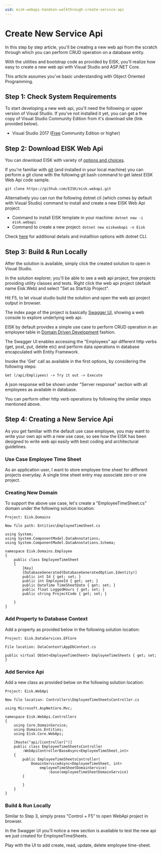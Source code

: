 ```yaml
---
uid: eisk-webapi-handson-walkthrough-create-service-api
---
```


# Create New Service Api

In this step by step article, you'll be creating a new web api from the scratch through which you can perform CRUD operation on a database entity. 

With the utilities and bootstrap code as provided by EISK, you'll realize how easy to create a new web api with Visual Studio and ASP.NET Core.

This article assumes you've basic understanding with Object Oriented Programming.

## Step 1: Check System Requirements

To start developing a new web api, you'll need the following or upper version of Visual Studio. If you've not installed it yet, you can get a free copy of Visual Studio Community Edition from it's download site (link provided below). 

* Visual Studio 2017 ([Free](https://visualstudio.microsoft.com/vs/community/) Community Edition or higher)

## Step 2: Download EISK Web Api

You can download EISK with variety of [options and choices](xref:eisk-webapi-download-options). 

If you're familiar with [git](https://git-scm.com/) (and installed in your local machine) you can perform a git clone with the following git bash command to get latest EISK Web Api code sample.

`git clone https://github.com/EISK/eisk.webapi.git`

Alternatively you can run the following dotnet cli (which comes by default with Visual Studio) command to install and create a new EISK Web Api project:

* Command to install EISK template in your machine: `dotnet new -i eisk.webapi`
* Command to create a new project: `dotnet new eiskwebapi -n Eisk`

Check [here](xref:eisk-webapi-download-options-dotnet-new) for additional details and installtion options with dotnet CLI.

## Step 3: Build & Run Locally

After the solution is available, simply click the created solution to open in Visual Studio. 

In the solution explorer, you'll be able to see a web api project, few projects providing utility classes and tests. Right click the web api project (default name Eisk.Web) and select "Set as StartUp Project".

Hit F5, to let visual studio build the solution and open the web api project output in browser.

The index page of the project is basically [Swagger UI](https://docs.microsoft.com/en-us/aspnet/core/tutorials/web-api-help-pages-using-swagger), showing a web console to explore underlying web api. 

EISK by default provides a simple use case to perform CRUD operation in an employee table in [Domain Driven Development](https://en.wikipedia.org/wiki/Domain-driven_design) fashion.

The Swagger UI enables accessing the "Employees" api different http verbs (get, post, put, delete etc) and perform data operations in database encapculated with Entity Framework.

Invoke the 'Get' call as available in the first options, by considering the following steps:

`Get (/api/Empliyees) -> Try it out -> Execute`

A json response will be shown under "Server response" section with all employees as available in database.

You can perform other http verb operations by following the similar steps mentioned above.

## Step 4: Creating a New Service Api

As you get familiar with the default use case employee, you may want to write your own api with a new use case, so see how the EISK has been designed to write web api easily with best coding and architectural guidelines.

### Use Case Employee Time Sheet

As an application user, I want to store employee time sheet for different projects everyday. A single time sheet entry may associate zero or one project.

### Creating New Domain

To support the above use case, let's create a "EmployeeTimeSheet.cs" domain under the following solution location: 

`Project: Eisk.Domains`

`New file path: Entities\EmployeeTimeSheet.cs`

	using System;
	using System.ComponentModel.DataAnnotations;
	using System.ComponentModel.DataAnnotations.Schema;

	namespace Eisk.Domains.Employee
	{
		public class EmployeeTimeSheet
		{
			[Key]
			[DatabaseGenerated(DatabaseGeneratedOption.Identity)]
			public int Id { get; set; }
			public int EmployeeId { get; set; }
			public DateTime TimeSheetDate { get; set; }
			public float LoggedHours { get; set; }
			public string ProjectCode { get; set; }

		}
	}

### Add Property to Database Context

Add a property as provided below in the following solution location: 

`Project: Eisk.DataServices.EFCore`

`File location: DataContext\AppDbContext.cs`

	public virtual DbSet<EmployeeTimeSheet> EmployeeTimeSheets { get; set; }

### Add Service Api
	
Add a new class as provided below on the following solution location: 

`Project: Eisk.WebApi`

`New file location: Controllers\EmployeeTimeSheetsController.cs`

	using Microsoft.AspNetCore.Mvc;

	namespace Eisk.WebApi.Controllers
	{
		using Core.DomainService;
		using Domains.Entities;
		using Eisk.Core.WebApi;

		[Route("api/[controller]")]
		public class EmployeeTimeSheetsController
			:WebApiControllerBaseAsync<EmployeeTimeSheet,int>
		{
			public EmployeeTimeSheetsController(
				DomainServiceAsync<EmployeeTimeSheet, int> 
					employeeTimeSheetDomainService)
						:base(employeeTimeSheetDomainService)
			{
				
			}
		}
	}


### Build & Run Locally 

Similar to Step 3, simply press "Control + F5" to open WebApi project in browser. 

In the Swagger UI you'll notice a new section is available to test the new api we just created for EmployeeTimeSheets.

Play with the UI to add create, read, update, delete employee time-sheet.



